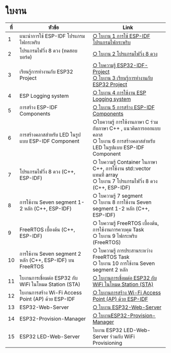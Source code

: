 # ใบงาน

|ที่|หัวข้อ|Link|
|----|----|---|
|1|แนะนำการใช้ ESP-IDF โปรแกรมไฟกระพริบ |[○ ใบงาน 1 การใช้ ESP-IDF โปรแกรมไฟกระพริบ](https://github.com/Special-Topics-Computer-2023/Special-Topics-Computer-2023-LabSheet-01)|
|2|โปรแกรมไฟวิ่ง 8 ดวง (ทดสอบบอร์ด) |[○ ใบงาน 2 โปรแกรมไฟวิ่ง 8 ดวง](https://github.com/Special-Topics-Computer-2023/Special-Topics-Computer-2023-LabSheet-02) |
|3|เรียนรู้การทำงานกับ ESP32 Project |[○ ใบความรู้ ESP32-IDF-Project](https://github.com/Special-Topics-Computer-2023/Learning-topic-ESP32-IDF-Project) <br>[○ ใบงาน 3 เรียนรู้การทำงานกับ ESP32 Project](https://github.com/Special-Topics-Computer-2023/Special-Topics-Computer-2023-LabSheet-03)|
|4|ESP Logging system |[○ ใบงาน 4 การใช้งาน ESP Logging system](https://github.com/Special-Topics-Computer-2023/Special-Topics-Computer-2023-LabSheet-04)|
|5|การสร้าง ESP-IDF Components |[○ ใบงาน 5 การสร้าง ESP-IDF Components](https://github.com/Special-Topics-Computer-2023/Special-Topics-Computer-2023-LabSheet-05)|
|6|การสร้างคลาสสำหรับ LED ในรูปแบบ ESP-IDF Component |○ใบความรู้ การใช้งานภาษา C ร่วมกับภาษา C++ ,  แนวคิดการออกแบบคลาส <br>○ ใบงาน 6 การสร้างคลาสสำหรับ LED ในรูปแบบ ESP-IDF Component|
|7|โปรแกรมไฟวิ่ง 8 ดวง  (C++, ESP-IDF) |○ ใบความรู้ Container ในภาษา C++, การใช้งาน std::vector แทนที่ array<br>○ ใบงาน 7 โปรแกรมไฟวิ่ง 8 ดวง  (C++, ESP-IDF) |
|8|การใช้งาน Seven segment 1-2 หลัก (C++, ESP-IDF) |○ ใบความรู้ 7 segment <br> ○ ใบงาน 8 การใช้งาน Seven segment 1-2 หลัก (C++, ESP-IDF)  |
|9|FreeRTOS เบื้องต้น (C++, ESP-IDF) |○ ใบความรู้ FreeRTOS เบื้องต้น, การใช้งานการควบคุม Task <br>○ ใบงาน 9 ไฟกระพริบ (FreeRTOS)|
|10|การใช้งาน Seven segment 2 หลัก (C++, ESP-IDF) บน FreeRTOS |○ ใบความรู้ การประสานระหว่าง FreeRTOS Task <br>○ ใบงาน 10 การใช้งาน Seven segment 2 หลัก <br>|
|11| ใบงานการเชื่อมต่อ ESP32 กับ WiFi ในโหมด Station (STA) |[○ ใบงานการเชื่อมต่อ ESP32 กับ WiFi ในโหมด Station (STA)](https://github.com/Special-Topics-Computer-2023/ESP32_ESP-IDF_WiFi-STA)|
|12| ใบงานการสร้าง Wi-Fi Access Point (AP) ด้วย ESP-IDF|[○ ใบงานการสร้าง Wi-Fi Access Point (AP) ด้วย ESP-IDF](https://github.com/Special-Topics-Computer-2023/ESP32_ESP-IDF_WiFi-AP)|
|13| ESP32-Web-Server|[○ ใบงาน ESP32-Web-Server](https://github.com/Special-Topics-Computer-2023/ESP32-Web-Server)|
|14| ESP32-Provision-Manager|[○ ใบงานESP32-Provision-Manager](https://github.com/Special-Topics-Computer-2023/ESP32-Provision-Manager)|
|15| ESP32 LED-Web-Server|ใบงาน ESP32 LED-Web-Server ร่วมกับ WiFi Provisioning|



